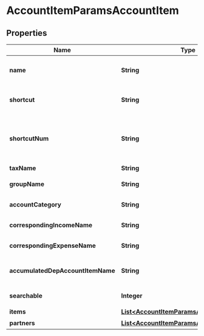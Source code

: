

# AccountItemParamsAccountItem

## Properties

Name | Type | Description | Notes
------------ | ------------- | ------------- | -------------
**name** | **String** | 勘定科目名 (30文字以内) | 
**shortcut** | **String** | ショートカット1 (20文字以内) |  [optional]
**shortcutNum** | **String** | ショートカット2(勘定科目コード)(20文字以内) |  [optional]
**taxName** | **String** | 税区分 | 
**groupName** | **String** | 決算書表示名 | 
**accountCategory** | **String** | 勘定科目カテゴリー | 
**correspondingIncomeName** | **String** | 収入取引相手勘定科目 | 
**correspondingExpenseName** | **String** | 支出取引相手勘定科目 | 
**accumulatedDepAccountItemName** | **String** | 減価償却累計額勘定科目 |  [optional]
**searchable** | **Integer** | 検索可能:2, 検索不可：3 |  [optional]
**items** | [**List&lt;AccountItemParamsAccountItemItems&gt;**](AccountItemParamsAccountItemItems.md) | 品目 |  [optional]
**partners** | [**List&lt;AccountItemParamsAccountItemItems&gt;**](AccountItemParamsAccountItemItems.md) | 取引先 |  [optional]



